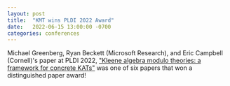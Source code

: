 ```yaml
---
layout: post
title:  "KMT wins PLDI 2022 Award"
date:   2022-06-15 13:00:00 -0700
categories: conferences
---
```


Michael Greenberg, Ryan Beckett (Microsoft Research), and Eric Campbell (Cornell)'s paper at PLDI 2022, ["Kleene algebra modulo theories: a framework for concrete KATs"](https://dl.acm.org/doi/10.1145/3519939.3523722) was one of six papers that won a distinguished paper award!
